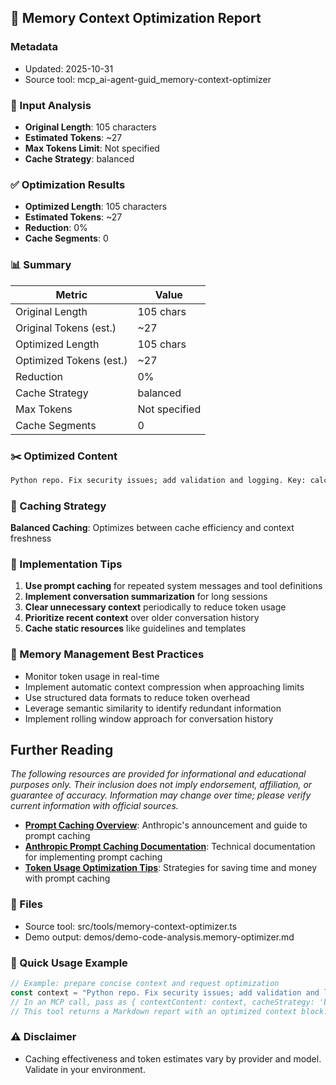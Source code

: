 ## 🧠 Memory Context Optimization Report

### Metadata
- Updated: 2025-10-31
- Source tool: mcp_ai-agent-guid_memory-context-optimizer

### 🔎 Input Analysis
- **Original Length**: 105 characters
- **Estimated Tokens**: ~27
- **Max Tokens Limit**: Not specified
- **Cache Strategy**: balanced

### ✅ Optimization Results
- **Optimized Length**: 105 characters
- **Estimated Tokens**: ~27
- **Reduction**: 0%
- **Cache Segments**: 0

### 📊 Summary
| Metric | Value |
|---|---|
| Original Length | 105 chars |
| Original Tokens (est.) | ~27 |
| Optimized Length | 105 chars |
| Optimized Tokens (est.) | ~27 |
| Reduction | 0% |
| Cache Strategy | balanced |
| Max Tokens | Not specified |
| Cache Segments | 0 |

### ✂️ Optimized Content
```markdown
Python repo. Fix security issues; add validation and logging. Key: calculate_discount, process_user_data.
```

### 🧩 Caching Strategy
**Balanced Caching**: Optimizes between cache efficiency and context freshness



### 🔧 Implementation Tips
1. **Use prompt caching** for repeated system messages and tool definitions
2. **Implement conversation summarization** for long sessions
3. **Clear unnecessary context** periodically to reduce token usage
4. **Prioritize recent context** over older conversation history
5. **Cache static resources** like guidelines and templates

### 🧭 Memory Management Best Practices
- Monitor token usage in real-time
- Implement automatic context compression when approaching limits
- Use structured data formats to reduce token overhead
- Leverage semantic similarity to identify redundant information
- Implement rolling window approach for conversation history

## Further Reading

*The following resources are provided for informational and educational purposes only. Their inclusion does not imply endorsement, affiliation, or guarantee of accuracy. Information may change over time; please verify current information with official sources.*

- **[Prompt Caching Overview](https://www.anthropic.com/news/prompt-caching)**: Anthropic's announcement and guide to prompt caching
- **[Anthropic Prompt Caching Documentation](https://docs.anthropic.com/en/docs/build-with-claude/prompt-caching)**: Technical documentation for implementing prompt caching
- **[Token Usage Optimization Tips](https://caylent.com/blog/prompt-caching-saving-time-and-money-in-llm-applications)**: Strategies for saving time and money with prompt caching




### 📁 Files
- Source tool: src/tools/memory-context-optimizer.ts
- Demo output: demos/demo-code-analysis.memory-optimizer.md

### 🚀 Quick Usage Example
```ts
// Example: prepare concise context and request optimization
const context = "Python repo. Fix security issues; add validation and logging. Key: UserManager, calculate_discount, process_user_data.";
// In an MCP call, pass as { contextContent: context, cacheStrategy: 'balanced', language: 'typescript' }
// This tool returns a Markdown report with an optimized context block.
```

### ⚠️ Disclaimer
- Caching effectiveness and token estimates vary by provider and model. Validate in your environment.
